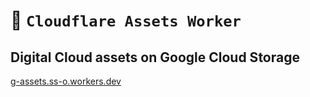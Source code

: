 # 👷 `Cloudflare Assets Worker`

## Digital Cloud assets on Google Cloud Storage

[g-assets.ss-o.workers.dev](https://g-assets.ss-o.workers.dev)

